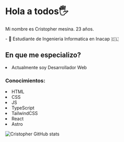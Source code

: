 <h1>Hola a todos🖐</h1>
<p>Mi nombre es Cristopher mesina. 23 años.<p>
- 📘 Estudiante de Ingenieria Informatica en Inacap 🇨🇱

<h2>En que me especializo?</h2>
    <li>Actualmente soy Desarrollador Web</li>
    <h3>Conocimientos:</h3>
        <li>HTML</li>
        <li>CSS</li>
        <li>JS</li>
        <li>TypeScript</li>
        <li>TailwindCSS</li>
        <li>React</li>
        <li>Astro</li>


![Cristopher GitHub stats](https://github-readme-stats.vercel.app/api?username=CrisMesina&show_icons=true&theme=transparent)
        


